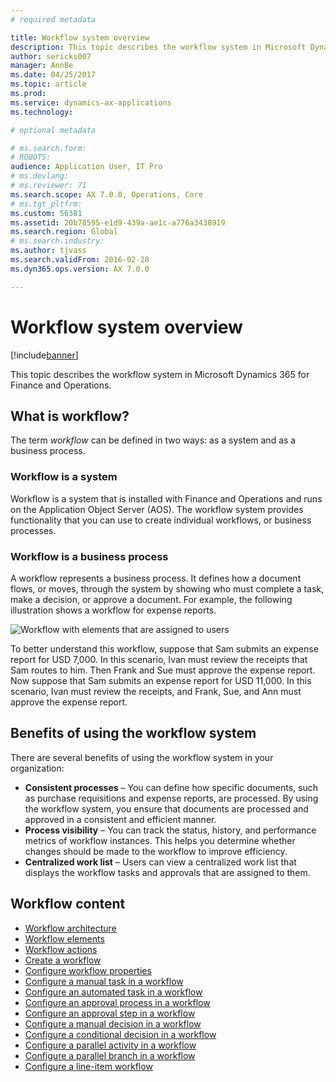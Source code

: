 ```yaml
---
# required metadata

title: Workflow system overview
description: This topic describes the workflow system in Microsoft Dynamics 365 for Finance and Operations.
author: sericks007
manager: AnnBe
ms.date: 04/25/2017
ms.topic: article
ms.prod: 
ms.service: dynamics-ax-applications
ms.technology: 

# optional metadata

# ms.search.form: 
# ROBOTS: 
audience: Application User, IT Pro
# ms.devlang: 
# ms.reviewer: 71
ms.search.scope: AX 7.0.0, Operations, Core
# ms.tgt_pltfrm: 
ms.custom: 56381
ms.assetid: 20b78595-e1d9-439a-ae1c-a776a3438919
ms.search.region: Global
# ms.search.industry: 
ms.author: tjvass
ms.search.validFrom: 2016-02-28
ms.dyn365.ops.version: AX 7.0.0

---
```


# Workflow system overview

[!include[banner](../includes/banner.md)]


This topic describes the workflow system in Microsoft Dynamics 365 for Finance and Operations.

What is workflow?
-----------------

The term *workflow* can be defined in two ways: as a system and as a business process.
### Workflow is a system

Workflow is a system that is installed with Finance and Operations and runs on the Application Object Server (AOS). The workflow system provides functionality that you can use to create individual workflows, or business processes.

### Workflow is a business process

A workflow represents a business process. It defines how a document flows, or moves, through the system by showing who must complete a task, make a decision, or approve a document. For example, the following illustration shows a workflow for expense reports. 

![Workflow with elements that are assigned to users](./media/workflow_user.gif) 

To better understand this workflow, suppose that Sam submits an expense report for USD 7,000. In this scenario, Ivan must review the receipts that Sam routes to him. Then Frank and Sue must approve the expense report. Now suppose that Sam submits an expense report for USD 11,000. In this scenario, Ivan must review the receipts, and Frank, Sue, and Ann must approve the expense report.

## Benefits of using the workflow system

There are several benefits of using the workflow system in your organization:
-   **Consistent processes** – You can define how specific documents, such as purchase requisitions and expense reports, are processed. By using the workflow system, you ensure that documents are processed and approved in a consistent and efficient manner.
-   **Process visibility** – You can track the status, history, and performance metrics of workflow instances. This helps you determine whether changes should be made to the workflow to improve efficiency.
-   **Centralized work list** – Users can view a centralized work list that displays the workflow tasks and approvals that are assigned to them.


## Workflow content

+ [Workflow architecture](workflow-system-architecture.md)
+ [Workflow elements](workflow-elements.md)
+ [Workflow actions](workflow-actions.md)
+ [Create a workflow](create-workflow.md)
+ [Configure workflow properties](configure-workflow-properties.md)
+ [Configure a manual task in a workflow](configure-manual-task-workflow.md)
+ [Configure an automated task in a workflow](configure-automated-task-workflow.md)
+ [Configure an approval process in a workflow](configure-approval-process-workflow.md)
+ [Configure an approval step in a workflow](configure-approval-step-workflow.md)
+ [Configure a manual decision in a workflow](configure-manual-decision-workflow.md)
+ [Configure a conditional decision in a workflow](configure-conditional-decision-workflow.md)
+ [Configure a parallel activity in a workflow](configure-parallel-activity-workflow.md)
+ [Configure a parallel branch in a workflow](configure-parallel-branch-workflow.md)
+ [Configure a line-item workflow](configure-line-item-workflow.md)
